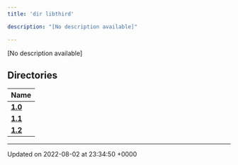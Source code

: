 ```yaml
---
title: 'dir libthird'

description: "[No description available]"

---
```







[No description available]

## Directories

| Name           |
| -------------- |
| **[1.0](/documentation/code/gambit_sphinx/files/dir_8f73f5946d66c349bdd8f7018e5320bf/#dir-1.0)**  |
| **[1.1](/documentation/code/gambit_sphinx/files/dir_a845c478c438a6141c8d029c79108bfd/#dir-1.1)**  |
| **[1.2](/documentation/code/gambit_sphinx/files/dir_7f992b9dc14fc5ffaba8620ee097a6ff/#dir-1.2)**  |






-------------------------------

Updated on 2022-08-02 at 23:34:50 +0000
